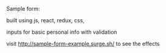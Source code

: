 Sample form:

built using js, react, redux, css,

inputs for basic personal info with validation


visit http://sample-form-example.surge.sh/ to see the effects

